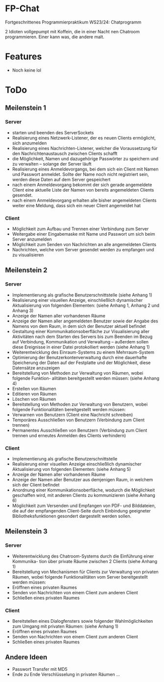 # FP-Chat
Fortgeschrittenes Programmierpraktikum WS23/24: Chatprogramm

2 Idioten vollgepumpt mit Koffein, die in einer Nacht nen Chatroom programmieren.
Einer kann was, die andere malt.

# Features
- Noch keine lol

# ToDo
## Meilenstein 1
### Server
- starten und beenden des ServerSockets
- Realisierung eines Netzwerk-Listener, der es neuen Clients
ermöglicht, sich anzumelden
- Realisierung eines Nachrichten-Listener, welcher die Voraussetzung
für den Nachrichtenaustausch zwischen Clients schafft
- die Möglichkeit, Namen und dazugehörige Passwörter zu speichern
und zu verwalten – solange der Server läuft
- Realisierung eines Anmeldevorgangs, bei dem sich ein Client mit Namen und
Passwort anmeldet. Sollte der Name noch nicht registriert sein, werden diese Daten
auf dem Server gespeichert
- nach einem Anmeldevorgang bekommt der sich gerade angemeldete Client eine
aktuelle Liste der Namen von bereits angemeldeten Clients gesendet.
- nach einem Anmeldevorgang erhalten alle bisher angemeldeten Clients
weiter eine Meldung, dass sich ein neuer Client angemeldet hat

### Client
- Möglichkeit zum Aufbau und Trennen einer Verbindung zum Server
- Weitergabe einer Eingabemaske mit Name und Passwort um sich beim
Server anzumelden
- Möglichkeit zum Senden von Nachrichten an alle angemeldeten Clients
- Nachrichten, welche vom Server gesendet werden zu empfangen und
zu visualisieren


## Meilenstein 2
### Server
- Implementierung als grafische Benutzerschnittstelle (siehe Anhang 1)
- Realisierung einer visuellen Anzeige, einschließlich dynamischer Aktualisierung von
folgenden Elementen: (siehe Anhang 1, Anhang 2 und Anhang 3)
- Anzeige der Namen aller vorhandenen Räume
- Anzeige der Namen aller angemeldeten Benutzer sowie der Angabe des Namens
von dem Raum, in dem sich der Benutzer aktuell befindet
- Gestaltung einer Kommunikationsoberfläche zur Visualisierung aller Aktivitäten nach
dem Starten des Servers bis zum Beenden im Bezug auf Verbindung, Kommunikation
und Verwaltung – außerdem sollen diese Ereignisse in einer Datei protokolliert
werden (siehe Anhang 1)
- Weiterentwicklung des Einraum-Systems zu einem Mehrraum-System
- Optimierung der Benutzerkontenverwaltung durch eine dauerhafte Speicherung der
Daten auf der Festplatte und der Möglichkeit, diese Datensätze anzuzeigen
- Bereitstellung von Methoden zur Verwaltung von Räumen, wobei folgende Funktion-
alitäten bereitgestellt werden müssen: (siehe Anhang 4)
- Erstellen von Räumen
- Editieren von Räumen
- Löschen von Räumen
- Bereitstellung von Methoden zur Verwaltung von Benutzern, wobei folgende
Funktionalitäten bereitgestellt werden müssen:
- Verwarnen von Benutzern (Client eine Nachricht schreiben)
- Temporäres Ausschließen von Benutzern (Verbindung zum Client trennen)
- Permanentes Ausschließen von Benutzern (Verbindung zum Client trennen und
erneutes Anmelden des Clients verhindern)

### Client
- Implementierung als grafische Benutzerschnittstelle
- Realisierung einer visuellen Anzeige einschließlich dynamischer Aktualisierung von
folgenden Elementen: (siehe Anhang 5)
- Anzeige der Namen aller vorhandenen Räume
- Anzeige der Namen aller Benutzer aus demjenigen Raum, in welchem sich der
Client befindet
- Anordnung einer Kommunikationsoberfläche, wodurch die Möglichkeit geschaffen
wird, mit anderen Clients zu kommunizieren (siehe Anhang 6)
- Möglichkeit zum Versenden und Empfangen von PDF- und Bilddateien, die auf der
empfangenden Client-Seite durch Einbindung geeigneter Bibliotheksfunktionen
gesondert dargestellt werden sollen.


## Meilenstein 3
### Server
- Weiterentwicklung des Chatroom-Systems durch die Einführung einer Kommunika-
tion über private Räume zwischen 2 Clients (siehe Anhang 1)
- Bereitstellung von Mechanismen für Clients zur Verwaltung von privaten Räumen,
wobei folgende Funktionalitäten vom Server bereitgestellt werden müssen:
- Eröffnen eines privaten Raumes
- Senden von Nachrichten von einem Client zum anderen Client
- Schließen eines privaten Raumes

### Client
- Bereitstellen eines Dialogfensters sowie folgender Wahlmöglichkeiten zum Umgang
mit privaten Räumen: (siehe Anhang 1)
- Eröffnen eines privaten Raumes
- Senden von Nachrichten von einem Client zum anderen Client
- Schließen eines privaten Raumes


## Andere Ideen
- Passwort Transfer mit MD5
- Ende zu Ende Verschlüsselung in privaten Räumen
...
